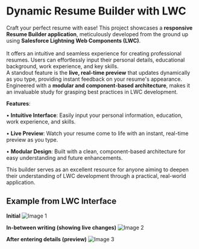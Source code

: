 # Dynamic Resume Builder with LWC
Craft your perfect resume with ease! This project showcases a **responsive Resume Builder application**, meticulously developed from the ground up using **Salesforce Lightning Web Components (LWC)**. <br/>	
It offers an intuitive and seamless experience for creating professional resumes. Users can effortlessly input their personal details, educational background, work experience, and key skills. <br/>
A standout feature is the **live, real-time preview** that updates dynamically as you type, providing instant feedback on your resume's appearance. <br/>
Engineered with a **modular and component-based architecture**, makes it an invaluable study for grasping best practices in LWC development. <br/>

**Features**:

• **Intuitive Interface**: Easily input your personal information, education, work experience, and skills.

• **Live Preview**: Watch your resume come to life with an instant, real-time preview as you type.

• **Modular Design**: Built with a clean, component-based architecture for easy understanding and future enhancements.

This builder serves as an excellent resource for anyone aiming to deepen their understanding of LWC development through a practical, real-world application.

## Example from LWC Interface

**Initial** 
![Image 1](https://github.com/user-attachments/assets/fa188bb9-d242-46b4-90a2-fcbd01852759)

**In-between writing (showing live changes)**
![Image 2](https://github.com/user-attachments/assets/7062dcfe-4b65-4b30-828a-37e1215da33f)

**After entering details (preview)**
![Image 3](https://github.com/user-attachments/assets/64b67199-6f64-4b87-82d8-86682acffd44)
